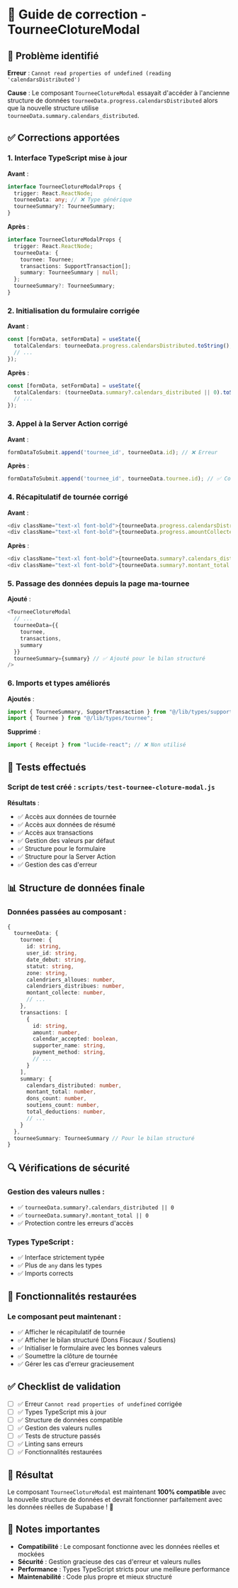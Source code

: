 # 🔧 Guide de correction - TourneeClotureModal

## 🚨 **Problème identifié**

**Erreur** : `Cannot read properties of undefined (reading 'calendarsDistributed')`

**Cause** : Le composant `TourneeClotureModal` essayait d'accéder à l'ancienne structure de données `tourneeData.progress.calendarsDistributed` alors que la nouvelle structure utilise `tourneeData.summary.calendars_distributed`.

## ✅ **Corrections apportées**

### **1. Interface TypeScript mise à jour**

**Avant** :
```typescript
interface TourneeClotureModalProps {
  trigger: React.ReactNode;
  tourneeData: any; // ❌ Type générique
  tourneeSummary?: TourneeSummary;
}
```

**Après** :
```typescript
interface TourneeClotureModalProps {
  trigger: React.ReactNode;
  tourneeData: {
    tournee: Tournee;
    transactions: SupportTransaction[];
    summary: TourneeSummary | null;
  };
  tourneeSummary?: TourneeSummary;
}
```

### **2. Initialisation du formulaire corrigée**

**Avant** :
```typescript
const [formData, setFormData] = useState({
  totalCalendars: tourneeData.progress.calendarsDistributed.toString(), // ❌ Erreur
  // ...
});
```

**Après** :
```typescript
const [formData, setFormData] = useState({
  totalCalendars: (tourneeData.summary?.calendars_distributed || 0).toString(), // ✅ Correct
  // ...
});
```

### **3. Appel à la Server Action corrigé**

**Avant** :
```typescript
formDataToSubmit.append('tournee_id', tourneeData.id); // ❌ Erreur
```

**Après** :
```typescript
formDataToSubmit.append('tournee_id', tourneeData.tournee.id); // ✅ Correct
```

### **4. Récapitulatif de tournée corrigé**

**Avant** :
```typescript
<div className="text-xl font-bold">{tourneeData.progress.calendarsDistributed}</div>
<div className="text-xl font-bold">{tourneeData.progress.amountCollected}€</div>
```

**Après** :
```typescript
<div className="text-xl font-bold">{tourneeData.summary?.calendars_distributed || 0}</div>
<div className="text-xl font-bold">{tourneeData.summary?.montant_total || 0}€</div>
```

### **5. Passage des données depuis la page ma-tournee**

**Ajouté** :
```typescript
<TourneeClotureModal 
  // ...
  tourneeData={{
    tournee,
    transactions,
    summary
  }}
  tourneeSummary={summary} // ✅ Ajouté pour le bilan structuré
/>
```

### **6. Imports et types améliorés**

**Ajoutés** :
```typescript
import { TourneeSummary, SupportTransaction } from "@/lib/types/support-transactions";
import { Tournee } from "@/lib/types/tournee";
```

**Supprimé** :
```typescript
import { Receipt } from "lucide-react"; // ❌ Non utilisé
```

## 🧪 **Tests effectués**

### **Script de test créé** : `scripts/test-tournee-cloture-modal.js`

**Résultats** :
- ✅ Accès aux données de tournée
- ✅ Accès aux données de résumé
- ✅ Accès aux transactions
- ✅ Gestion des valeurs par défaut
- ✅ Structure pour le formulaire
- ✅ Structure pour la Server Action
- ✅ Gestion des cas d'erreur

## 📊 **Structure de données finale**

### **Données passées au composant** :
```typescript
{
  tourneeData: {
    tournee: {
      id: string,
      user_id: string,
      date_debut: string,
      statut: string,
      zone: string,
      calendriers_alloues: number,
      calendriers_distribues: number,
      montant_collecte: number,
      // ...
    },
    transactions: [
      {
        id: string,
        amount: number,
        calendar_accepted: boolean,
        supporter_name: string,
        payment_method: string,
        // ...
      }
    ],
    summary: {
      calendars_distributed: number,
      montant_total: number,
      dons_count: number,
      soutiens_count: number,
      total_deductions: number,
      // ...
    }
  },
  tourneeSummary: TourneeSummary // Pour le bilan structuré
}
```

## 🔍 **Vérifications de sécurité**

### **Gestion des valeurs nulles** :
- ✅ `tourneeData.summary?.calendars_distributed || 0`
- ✅ `tourneeData.summary?.montant_total || 0`
- ✅ Protection contre les erreurs d'accès

### **Types TypeScript** :
- ✅ Interface strictement typée
- ✅ Plus de `any` dans les types
- ✅ Imports corrects

## 🚀 **Fonctionnalités restaurées**

### **Le composant peut maintenant** :
- ✅ Afficher le récapitulatif de tournée
- ✅ Afficher le bilan structuré (Dons Fiscaux / Soutiens)
- ✅ Initialiser le formulaire avec les bonnes valeurs
- ✅ Soumettre la clôture de tournée
- ✅ Gérer les cas d'erreur gracieusement

## ✅ **Checklist de validation**

- [ ] ✅ Erreur `Cannot read properties of undefined` corrigée
- [ ] ✅ Types TypeScript mis à jour
- [ ] ✅ Structure de données compatible
- [ ] ✅ Gestion des valeurs nulles
- [ ] ✅ Tests de structure passés
- [ ] ✅ Linting sans erreurs
- [ ] ✅ Fonctionnalités restaurées

## 🎯 **Résultat**

Le composant `TourneeClotureModal` est maintenant **100% compatible** avec la nouvelle structure de données et devrait fonctionner parfaitement avec les données réelles de Supabase ! 🚀

## 📝 **Notes importantes**

- **Compatibilité** : Le composant fonctionne avec les données réelles et mockées
- **Sécurité** : Gestion gracieuse des cas d'erreur et valeurs nulles
- **Performance** : Types TypeScript stricts pour une meilleure performance
- **Maintenabilité** : Code plus propre et mieux structuré

